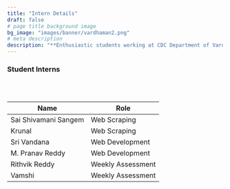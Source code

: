```yaml
---
title: "Intern Details"
draft: false
# page title background image
bg_image: "images/banner/vardhaman2.png"
# meta description
description: "**Enthusiastic students working at CDC Department of Vardhaman College of Engineering**"
---
```


### Student Interns
<br></br>

|          Name           |           Role           |
|----------------------------|-----------------------------|
| Sai Shivamani Sangem | Web Scraping      |
| Krunal               | Web Scraping      |
| Sri Vandana          | Web Development   |
| M. Pranav Reddy      | Web Development   |
| Rithvik Reddy        | Weekly Assessment |
| Vamshi               | Weekly Assessment |
